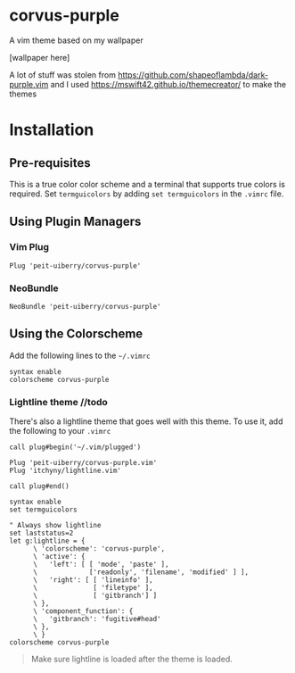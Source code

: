# corvus-purple
A vim theme based on my wallpaper

[wallpaper here]

A lot of stuff was stolen from https://github.com/shapeoflambda/dark-purple.vim
and I used https://mswift42.github.io/themecreator/
to make the themes


# Installation

## Pre-requisites
This is a true color color scheme and a terminal that supports true colors is required. Set `termguicolors` by adding `set termguicolors` in the `.vimrc` file.

## Using Plugin Managers

### Vim Plug
```vim
Plug 'peit-uiberry/corvus-purple'
```

### NeoBundle

```vim
NeoBundle 'peit-uiberry/corvus-purple'
```

## Using the Colorscheme

Add the following lines to the `~/.vimrc`

```vim
syntax enable
colorscheme corvus-purple 
```

### Lightline theme //todo
There's also a lightline theme that goes well with this theme. To use it, add the following to your `.vimrc`

```vim
call plug#begin('~/.vim/plugged')

Plug 'peit-uiberry/corvus-purple.vim'
Plug 'itchyny/lightline.vim'

call plug#end()

syntax enable
set termguicolors

" Always show lightline
set laststatus=2
let g:lightline = {
      \ 'colorscheme': 'corvus-purple',
      \ 'active': {
      \   'left': [ [ 'mode', 'paste' ],
      \             ['readonly', 'filename', 'modified' ] ],
      \   'right': [ [ 'lineinfo' ],
      \              [ 'filetype' ],
      \              [ 'gitbranch'] ]
      \ },
      \ 'component_function': {
      \   'gitbranch': 'fugitive#head'
      \ },
      \ }
colorscheme corvus-purple 
```

> Make sure lightline is loaded after the theme is loaded.